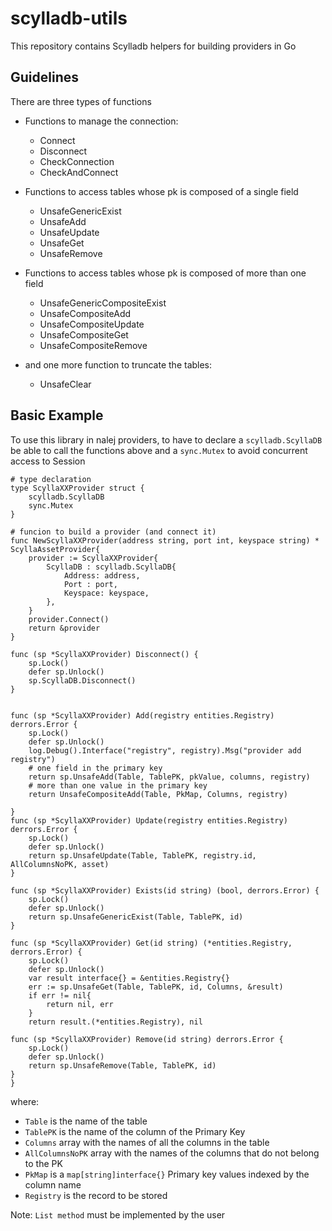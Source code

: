 # scylladb-utils

This repository contains Scylladb helpers for building providers in Go

## Guidelines

There are three types of functions

- Functions to manage the connection:
    - Connect
    - Disconnect
    - CheckConnection
    - CheckAndConnect 
    
- Functions to access tables whose pk is composed of a single field
    - UnsafeGenericExist
    - UnsafeAdd
    - UnsafeUpdate
    - UnsafeGet
    - UnsafeRemove
    
- Functions to access tables whose pk is composed of more than one field
    - UnsafeGenericCompositeExist
    - UnsafeCompositeAdd
    - UnsafeCompositeUpdate
    - UnsafeCompositeGet
    - UnsafeCompositeRemove
    
- and one more function to truncate the tables:
    - UnsafeClear
    
## Basic Example
To use this library in nalej providers, to have to declare a `scylladb.ScyllaDB` be able to call the functions above
and a `sync.Mutex` to avoid concurrent access to Session

```
# type declaration
type ScyllaXXProvider struct {
	scylladb.ScyllaDB
	sync.Mutex
}

# funcion to build a provider (and connect it)
func NewScyllaXXProvider(address string, port int, keyspace string) * ScyllaAssetProvider{
	provider := ScyllaXXProvider{
		ScyllaDB : scylladb.ScyllaDB{
			Address: address,
			Port : port,
			Keyspace: keyspace,
		},
	}
	provider.Connect()
	return &provider
}

func (sp *ScyllaXXProvider) Disconnect() {
	sp.Lock()
	defer sp.Unlock()
	sp.ScyllaDB.Disconnect()
}


func (sp *ScyllaXXProvider) Add(registry entities.Registry) derrors.Error {
	sp.Lock()
	defer sp.Unlock()
	log.Debug().Interface("registry", registry).Msg("provider add registry")
	# one field in the primary key
	return sp.UnsafeAdd(Table, TablePK, pkValue, columns, registry)
	# more than one value in the primary key
	return UnsafeCompositeAdd(Table, PkMap, Columns, registry) 
	
}
func (sp *ScyllaXXProvider) Update(registry entities.Registry) derrors.Error {
	sp.Lock()
	defer sp.Unlock()
	return sp.UnsafeUpdate(Table, TablePK, registry.id, AllColumnsNoPK, asset)
}

func (sp *ScyllaXXProvider) Exists(id string) (bool, derrors.Error) {
	sp.Lock()
	defer sp.Unlock()
	return sp.UnsafeGenericExist(Table, TablePK, id)
}

func (sp *ScyllaXXProvider) Get(id string) (*entities.Registry, derrors.Error) {
	sp.Lock()
	defer sp.Unlock()
	var result interface{} = &entities.Registry{}
	err := sp.UnsafeGet(Table, TablePK, id, Columns, &result)
	if err != nil{
		return nil, err
	}
	return result.(*entities.Registry), nil
	
func (sp *ScyllaXXProvider) Remove(id string) derrors.Error {
	sp.Lock()
	defer sp.Unlock()
	return sp.UnsafeRemove(Table, TablePK, id)
}
}

```
where:
 - `Table` is the name of the table
 - `TablePK` is the name of the column of the Primary Key
 - `Columns` array with the names of all the columns in the table
 - `AllColumnsNoPK` array with the names of the columns that do not belong to the PK
 - `PkMap` is a `map[string]interface{}` Primary key values indexed by the column name
 - `Registry` is the record to be stored
 
 Note: `List method` must be implemented by the user